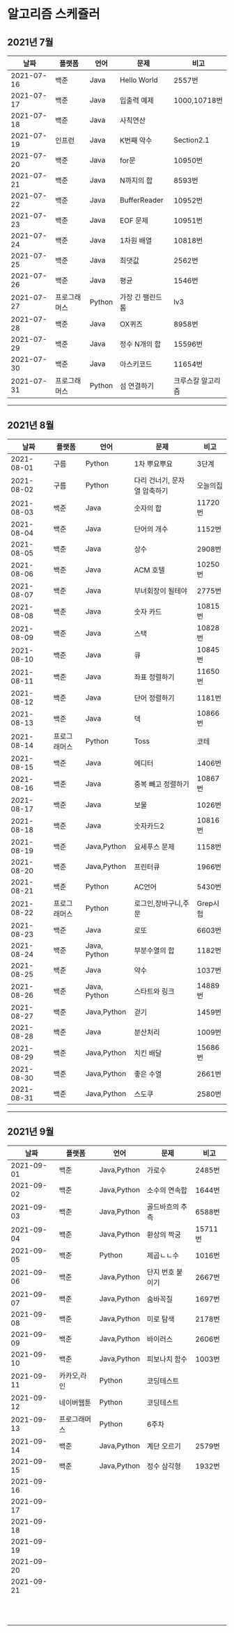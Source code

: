 # 알고리즘 스케쥴러

## 2021년 7월

| 날짜       | 플랫폼       | 언어   | 문제             | 비고              |
| ---------- | ------------ | ------ | ---------------- | ----------------- |
| 2021-07-16 | 백준         | Java   | Hello World      | 2557번            |
| 2021-07-17 | 백준         | Java   | 입출력 예제      | 1000,10718번      |
| 2021-07-18 | 백준         | Java   | 사칙연산         |                   |
| 2021-07-19 | 인프런       | Java   | K번째 약수       | Section2.1        |
| 2021-07-20 | 백준         | Java   | for문            | 10950번           |
| 2021-07-21 | 백준         | Java   | N까지의 합       | 8593번            |
| 2021-07-22 | 백준         | Java   | BufferReader     | 10952번           |
| 2021-07-23 | 백준         | Java   | EOF 문제         | 10951번           |
| 2021-07-24 | 백준         | Java   | 1차원 배열       | 10818번           |
| 2021-07-25 | 백준         | Java   | 최댓값           | 2562번            |
| 2021-07-26 | 백준         | Java   | 평균             | 1546번            |
| 2021-07-27 | 프로그래머스 | Python | 가장 긴 팰린드롬 | lv3               |
| 2021-07-28 | 백준         | Java   | OX퀴즈           | 8958번            |
| 2021-07-29 | 백준         | Java   | 정수 N개의 합    | 15596번           |
| 2021-07-30 | 백준         | Java   | 아스키코드       | 11654번           |
| 2021-07-31 | 프로그래머스 | Python | 섬 연결하기      | 크루스칼 알고리즘 |

----

## 2021년 8월

| 날짜       | 플랫폼       | 언어         | 문제                         | 비고     |
| ---------- | ------------ | ------------ | ---------------------------- | -------- |
| 2021-08-01 | 구름         | Python       | 1차 뿌요뿌요                 | 3단계    |
| 2021-08-02 | 구름         | Python       | 다리 건너기, 문자열 압축하기 | 오늘의집 |
| 2021-08-03 | 백준         | Java         | 숫자의 합                    | 11720번  |
| 2021-08-04 | 백준         | Java         | 단어의 개수                  | 1152번   |
| 2021-08-05 | 백준         | Java         | 상수                         | 2908번   |
| 2021-08-06 | 백준         | Java         | ACM 호텔                     | 10250번  |
| 2021-08-07 | 백준         | Java         | 부녀회장이 될테야            | 2775번   |
| 2021-08-08 | 백준         | Java         | 숫자 카드                    | 10815번  |
| 2021-08-09 | 백준         | Java         | 스택                         | 10828번  |
| 2021-08-10 | 백준         | Java         | 큐                           | 10845번  |
| 2021-08-11 | 백준         | Java         | 좌표 정렬하기                | 11650번  |
| 2021-08-12 | 백준         | Java         | 단어 정렬하기                | 1181번   |
| 2021-08-13 | 백준         | Java         | 덱                           | 10866번  |
| 2021-08-14 | 프로그래머스 | Python       | Toss                         | 코테     |
| 2021-08-15 | 백준         | Java         | 에디터                       | 1406번   |
| 2021-08-16 | 백준         | Java         | 중복 빼고 정렬하기           | 10867번  |
| 2021-08-17 | 백준         | Java         | 보물                         | 1026번   |
| 2021-08-18 | 백준         | Java         | 숫자카드2                    | 10816번  |
| 2021-08-19 | 백준         | Java,Python  | 요세푸스 문제                | 1158번   |
| 2021-08-20 | 백준         | Java,Python  | 프린터큐                     | 1966번   |
| 2021-08-21 | 백준         | Python       | AC언어                       | 5430번   |
| 2021-08-22 | 프로그래머스 | Python       | 로그인,장바구니,주문         | Grep시험 |
| 2021-08-23 | 백준         | Java         | 로또                         | 6603번   |
| 2021-08-24 | 백준         | Java, Python | 부분수열의 합                | 1182번   |
| 2021-08-25 | 백준         | Java         | 약수                         | 1037번   |
| 2021-08-26 | 백준         | Java, Python | 스타트와 링크                | 14889번  |
| 2021-08-27 | 백준         | Java,Python  | 걷기                         | 1459번   |
| 2021-08-28 | 백준         | Java         | 분산처리                     | 1009번   |
| 2021-08-29 | 백준         | Java,Python  | 치킨 배달                    | 15686번  |
| 2021-08-30 | 백준         | Java,Python  | 좋은 수열                    | 2661번   |
| 2021-08-31 | 백준         | Java,Python  | 스도쿠                       | 2580번   |

----

## 2021년 9월

| 날짜       | 플랫폼       | 언어        | 문제             | 비고    |
| ---------- | ------------ | ----------- | ---------------- | ------- |
| 2021-09-01 | 백준         | Java,Python | 가로수           | 2485번  |
| 2021-09-02 | 백준         | Java,Python | 소수의 연속합    | 1644번  |
| 2021-09-03 | 백준         | Java,Python | 골드바흐의 추측  | 6588번  |
| 2021-09-04 | 백준         | Java,Python | 환상의 짝궁      | 15711번 |
| 2021-09-05 | 백준         | Python      | 제곱ㄴㄴ수       | 1016번  |
| 2021-09-06 | 백준         | Java,Python | 단지 번호 붙이기 | 2667번  |
| 2021-09-07 | 백준         | Java,Python | 숨바꼭질         | 1697번  |
| 2021-09-08 | 백준         | Java,Python | 미로 탐색        | 2178번  |
| 2021-09-09 | 백준         | Java,Python | 바이러스         | 2606번  |
| 2021-09-10 | 백준         | Java,Python | 피보나치 함수    | 1003번  |
| 2021-09-11 | 카카오,라인  | Python      | 코딩테스트       |         |
| 2021-09-12 | 네이버웹툰   | Python      | 코딩테스트       |         |
| 2021-09-13 | 프로그래머스 | Python      | 6주차            |         |
| 2021-09-14 | 백준         | Java,Python | 계단 오르기      | 2579번  |
| 2021-09-15 | 백준         | Java,Python | 정수 삼각형      | 1932번  |
| 2021-09-16 |              |             |                  |         |
| 2021-09-17 |              |             |                  |         |
| 2021-09-18 |              |             |                  |         |
| 2021-09-19 |              |             |                  |         |
| 2021-09-20 |              |             |                  |         |
| 2021-09-21 |              |             |                  |         |
|            |              |             |                  |         |
|            |              |             |                  |         |
|            |              |             |                  |         |
|            |              |             |                  |         |
|            |              |             |                  |         |
|            |              |             |                  |         |
|            |              |             |                  |         |
|            |              |             |                  |         |
|            |              |             |                  |         |
|            |              |             |                  |         |
|            |              |             |                  |         |
